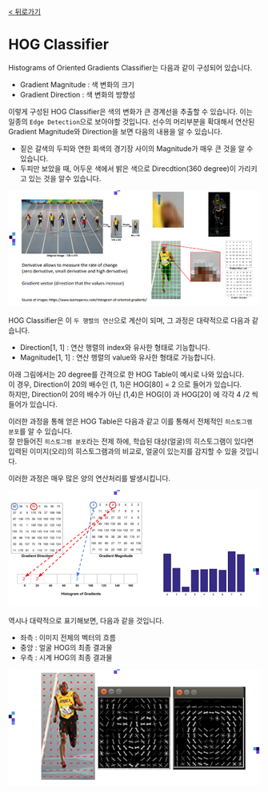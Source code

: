 [< 뒤로가기](./README.md)

# HOG Classifier

Histograms of Oriented Gradients Classifier는 다음과 같이 구성되어 있습니다.

- Gradient Magnitude : 색 변화의 크기
- Gradient Direction : 색 변화의 방향성

이렇게 구성된 HOG Classifier은 색의 변화가 큰 경계선을 추출할 수 있습니다. 이는 일종의 `Edge Detection`으로 보아야할 것입니다. 선수의 머리부분을 확대해서 연산된 Gradient Magnitude와 Direction을 보면 다음의 내용을 알 수 있습니다.

- 짙은 갈색의 두피와 연한 회색의 경기장 사이의 Magnitude가 매우 큰 것을 알 수 있습니다.
- 두피만 보았을 때, 어두운 색에서 밝은 색으로 Direcdtion(360 degree)이 가리키고 있는 것을 알수 있습니다.

![](../../images/006_HOG_classifier.png)

HOG Classifier은 이 `두 행렬의 연산`으로 계산이 되며, 그 과정은 대략적으로 다음과 같습니다.

- Direction[1, 1] : 연산 행렬의 index와 유사한 형태로 기능합니다.
- Magnitude[1, 1] : 연산 행렬의 value와 유사한 형태로 가능합니다.

아래 그림에서는 20 degree를 간격으로 한 HOG Table이 예시로 나와 있습니다. <br>
이 경우, Direction이 20의 배수인 (1, 1)은 HOG[80] = 2 으로 들어가 있습니다. <br>
하지만, Direction이 20의 배수가 아닌 (1,4)은 HOG[0] 과 HOG[20] 에 각각 4 /2 씩 들어가 있습니다.

이러한 과정을 통해 얻은 HOG Table은 다음과 같고 이를 통해서 전체적인 `히스토그램 분포`를 알 수 있습니다. <br>
잘 만들어진 `히스토그램 분포`라는 전제 하에, 학습된 대상(얼굴)의 히스토그램이 있다면 입력된 이미지(오리)의 히스토그램과의 비교로, 얼굴이 있는지를 감지할 수 있을 것입니다.

이러한 과정은 매우 많은 양의 연산처리를 발생시킵니다.

![](../../images/007_HOG_classifier_2.png)

역시나 대략적으로 표기해보면, 다음과 같을 것입니다.

- 좌측 : 이미지 전체의 벡터의 흐름
- 중앙 : 얼굴 HOG의 최종 결과물
- 우측 : 시계 HOG의 최종 결과물

![](../../images/008_HOG_classifier_3.png)